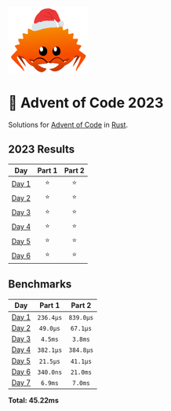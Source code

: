 <img src="./.assets/christmas_ferris.png" width="164">

# 🎄 Advent of Code 2023

Solutions for [Advent of Code](https://adventofcode.com/) in [Rust](https://www.rust-lang.org/).

<!--- advent_readme_stars table --->
## 2023 Results

| Day | Part 1 | Part 2 |
| :---: | :---: | :---: |
| [Day 1](https://adventofcode.com/2023/day/1) | ⭐ | ⭐ |
| [Day 2](https://adventofcode.com/2023/day/2) | ⭐ | ⭐ |
| [Day 3](https://adventofcode.com/2023/day/3) | ⭐ | ⭐ |
| [Day 4](https://adventofcode.com/2023/day/4) | ⭐ | ⭐ |
| [Day 5](https://adventofcode.com/2023/day/5) | ⭐ | ⭐ |
| [Day 6](https://adventofcode.com/2023/day/6) | ⭐ | ⭐ |
<!--- advent_readme_stars table --->

<!--- benchmarking table --->
## Benchmarks

| Day | Part 1 | Part 2 |
| :---: | :---: | :---:  |
| [Day 1](./src/bin/01.rs) | `236.4µs` | `839.0µs` |
| [Day 2](./src/bin/02.rs) | `49.0µs` | `67.1µs` |
| [Day 3](./src/bin/03.rs) | `4.5ms` | `3.8ms` |
| [Day 4](./src/bin/04.rs) | `382.1µs` | `384.8µs` |
| [Day 5](./src/bin/05.rs) | `21.5µs` | `41.1µs` |
| [Day 6](./src/bin/06.rs) | `340.0ns` | `21.0ms` |
| [Day 7](./src/bin/07.rs) | `6.9ms` | `7.0ms` |

**Total: 45.22ms**
<!--- benchmarking table --->

